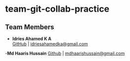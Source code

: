 # team-git-collab-practice

## Team Members
- **Idries Ahamed K A**  
  [GitHub](https://github.com/1drie5) | idriesahamedka@gmail.com

-**Md Haaris Hussain**
[Github](https://github.com/mdhaarishussain) | mdhaarishussain@gmail.com
  
